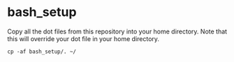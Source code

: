 # bash_setup

Copy all the dot files from this repository into your home directory. Note that this will override your dot file in your home directory.

```
cp -af bash_setup/. ~/
```

